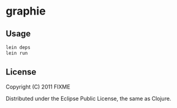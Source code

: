# graphie


## Usage

```bash
lein deps
lein run
```

## License

Copyright (C) 2011 FIXME

Distributed under the Eclipse Public License, the same as Clojure.

